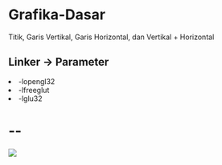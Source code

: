 # Grafika-Dasar
 Titik, Garis Vertikal, Garis Horizontal, dan Vertikal + Horizontal

## Linker -> Parameter
<li>-lopengl32</li>
<li>-lfreeglut</li>
<li>-lglu32</li>

# --
<img src="https://github.com/ahmadsyaifuddin-99/Grafika-Dasar/assets/77381720/32a7b1fa-6d7d-4479-a7b9-b3f7b7aa481a">


